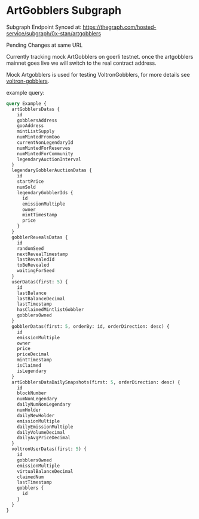 # ArtGobblers Subgraph

Subgraph Endpoint
Synced at: <https://thegraph.com/hosted-service/subgraph/0x-stan/artgobblers>

Pending Changes at same URL

Currently tracking mock ArtGobblers on goerli testnet. once the artgobblers mainnet goes live we will switch to the real contract address.

Mock Artgobblers is used for testing VoltronGobblers, for more details see [voltron-gobblers](https://github.com/0x-stan/voltron-gobblers).

example query:

```graphql
query Example {
  artGobblersDatas {
    id
    gobblersAddress
    gooAddress
    mintListSupply
    numMintedFromGoo
    currentNonLegendaryId
    numMintedForReserves
    numMintedForCommunity
    legendaryAuctionInterval
  }
  legendaryGobblerAuctionDatas {
    id
    startPrice
    numSold
    legendaryGobblerIds {
      id
      emissionMultiple
      owner
      mintTimestamp
      price
    }
  }
  gobblerRevealsDatas {
    id
    randomSeed
    nextRevealTimestamp
    lastRevealedId
    toBeRevealed
    waitingForSeed
  }
  userDatas(first: 5) {
    id
    lastBalance
    lastBalanceDecimal
    lastTimestamp
    hasClaimedMintlistGobbler
    gobblersOwned
  }
  gobblerDatas(first: 5, orderBy: id, orderDirection: desc) {
    id
    emissionMultiple
    owner
    price
    priceDecimal
    mintTimestamp
    isClaimed
    isLegendary
  }
  artGobblersDataDailySnapshots(first: 5, orderDirection: desc) {
    id
    blockNumber
    numNonLegendary
    dailyNumNonLegendary
    numHolder
    dailyNewHolder
    emissionMultiple
    dailyEmissionMultiple
    dailyVolumeDecimal
    dailyAvgPriceDecimal
  }
  voltronUserDatas(first: 5) {
    id
    gobblersOwned
    emissionMultiple
    virtualBalanceDecimal
    claimedNum
    lastTimestamp
    gobblers {
      id
    }
  }
}
```
